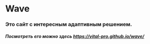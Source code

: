 # Wave 
### Это сайт с интересным адаптивным решением.
##### Посмотреть его можно здесь https://vital-pro.github.io/wave/

